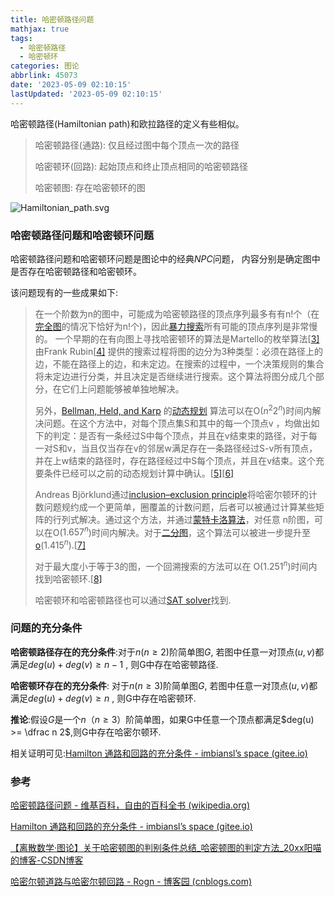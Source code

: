 ```yaml
---
title: 哈密顿路径问题
mathjax: true
tags:
  - 哈密顿路径
  - 哈密顿环
categories: 图论
abbrlink: 45073
date: '2023-05-09 02:10:15'
lastUpdated: '2023-05-09 02:10:15'
---
```


哈密顿路径(Hamiltonian path)和欧拉路径的定义有些相似。

> 哈密顿路径(通路): 仅且经过图中每个顶点一次的路径
>
> 哈密顿环(回路): 起始顶点和终止顶点相同的哈密顿路径
>
> 哈密顿图: 存在哈密顿环的图

<!--more-->

![Hamiltonian_path.svg](https://trudbot-md-img.oss-cn-shanghai.aliyuncs.com/Hamiltonian_path.svg.png)

### 哈密顿路径问题和哈密顿环问题

哈密顿路径问题和哈密顿环问题是图论中的经典$NPC$问题， 内容分别是确定图中是否存在哈密顿路径和哈密顿环。

该问题现有的一些成果如下:

> 在一个阶数为n的图中，可能成为哈密顿路径的顶点序列最多有有n!个（在[完全图](https://zh.wikipedia.org/wiki/完全圖)的情况下恰好为n!个)，因此[暴力搜索](https://zh.wikipedia.org/wiki/暴力搜索)所有可能的顶点序列是非常慢的。 一个早期的在有向图上寻找哈密顿环的算法是Martello的枚举算法[[3\]](https://zh.wikipedia.org/wiki/哈密顿路径问题#cite_note-3) 由Frank Rubin[[4\]](https://zh.wikipedia.org/wiki/哈密顿路径问题#cite_note-4) 提供的搜索过程将图的边分为3种类型：必须在路径上的边，不能在路径上的边，和未定边。在搜索的过程中，一个决策规则的集合将未定边进行分类，并且决定是否继续进行搜索。这个算法将图分成几个部分，在它们上问题能够被单独地解决。
>
> 另外，[Bellman, Held, and Karp](https://zh.wikipedia.org/w/index.php?title=Held-Karp_algorithm&action=edit&redlink=1) 的[动态规划](https://zh.wikipedia.org/wiki/动态规划) 算法可以在O($n^2 2^n$)时间内解决问题。在这个方法中，对每个顶点集S和其中的每一个顶点v ，均做出如下的判定：是否有一条经过S中每个顶点，并且在v结束束的路径，对于每一对S和v，当且仅当存在v的邻居w满足存在一条路径经过S-v所有顶点，并在上w结束的路径时，存在路径经过中S每个顶点，并且在v结束。这个充要条件已经可以之前的动态规划计算中确认。[[5\]](https://zh.wikipedia.org/wiki/哈密顿路径问题#cite_note-5)[[6\]](https://zh.wikipedia.org/wiki/哈密顿路径问题#cite_note-6)
>
> Andreas Björklund通过[inclusion–exclusion principle](https://zh.wikipedia.org/w/index.php?title=Inclusion–exclusion_principle&action=edit&redlink=1)将哈密尔顿环的计数问题规约成一个更简单，圈覆盖的计数问题，后者可以被通过计算某些矩阵的行列式解决。通过这个方法，并通过[蒙特卡洛算法](https://zh.wikipedia.org/wiki/蒙特卡洛算法)，对任意 n阶图，可以在O($1.657^n$)时间内解决。对于[二分图](https://zh.wikipedia.org/wiki/二分图)，这个算法可以被进一步提升至[o](https://zh.wikipedia.org/w/index.php?title=Big_O_notation&action=edit&redlink=1)($1.415^n$).[[7\]](https://zh.wikipedia.org/wiki/哈密顿路径问题#cite_note-7)
>
> 对于最大度小于等于3的图，一个回溯搜索的方法可以在 O($1.251^n$)时间内找到哈密顿环.[[8\]](https://zh.wikipedia.org/wiki/哈密顿路径问题#cite_note-8)
>
> 哈密顿环和哈密顿路径也可以通过[SAT solver](https://zh.wikipedia.org/w/index.php?title=SAT_solver&action=edit&redlink=1)找到.

### 问题的充分条件

**哈密顿路径存在的充分条件**:对于$n(n \geq 2)$阶简单图$G$, 若图中任意一对顶点$(u, v)$都满足$deg(u) + deg(v) \geq n-1$ , 则G中存在哈密顿路径.

**哈密顿环存在的充分条件**: 对于$n(n \geq 3)$阶简单图$G$, 若图中任意一对顶点$(u, v)$都满足$deg(u) + deg(v) \geq n$ , 则G中存在哈密顿环.

**推论**:假设$G$是一个$n（n\geq3）$阶简单图，如果G中任意一个顶点都满足$deg(u) >= \dfrac n 2$,则G中存在哈密尔顿环.

相关证明可见:[Hamilton 通路和回路的充分条件 - imbiansl’s space (gitee.io)](https://imbiansl.gitee.io/posts/2020/06/02/hamilton-path-and-circuit/)

### 参考

[哈密顿路径问题 - 维基百科，自由的百科全书 (wikipedia.org)](https://zh.wikipedia.org/wiki/哈密顿路径问题)

[Hamilton 通路和回路的充分条件 - imbiansl’s space (gitee.io)](https://imbiansl.gitee.io/posts/2020/06/02/hamilton-path-and-circuit/)

[【离散数学·图论】关于哈密顿图的判别条件总结_哈密顿图的判定方法_20xx阳喵的博客-CSDN博客](https://blog.csdn.net/weixin_61792975/article/details/124758307)

[哈密尔顿道路与哈密尔顿回路 - Rogn - 博客园 (cnblogs.com)](https://www.cnblogs.com/lfri/p/9926639.html)
